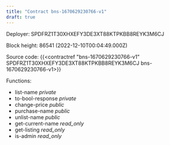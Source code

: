 ```yaml
---
title: "Contract bns-1670629230766-v1"
draft: true
---
```

Deployer: SPDFRZ1T30XHXEFY3DE3XT88KTPKBB8REYK3M6CJ


 



Block height: 86541 (2022-12-10T00:04:49.000Z)

Source code: {{<contractref "bns-1670629230766-v1" SPDFRZ1T30XHXEFY3DE3XT88KTPKBB8REYK3M6CJ bns-1670629230766-v1>}}

Functions:

* list-name _private_
* to-bool-response _private_
* change-price _public_
* purchase-name _public_
* unlist-name _public_
* get-current-name _read_only_
* get-listing _read_only_
* is-admin _read_only_

